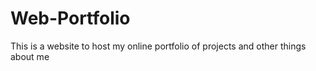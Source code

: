 # Web-Portfolio
This is a website to host my online portfolio of projects and other things about me
